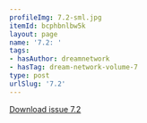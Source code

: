 ```yaml
---
profileImg: 7.2-sml.jpg
itemId: bcphbnlbw5k
layout: page
name: '7.2: '
tags:
- hasAuthor: dreamnetwork
- hasTag: dream-network-volume-7
type: post
urlSlug: '7.2'
---
```

<a href="../files/pdfs/Volume_7/7.2-Dream-Network-Bulletin_Volume-7-Number-2.pdf" download="">Download issue 7.2</a>